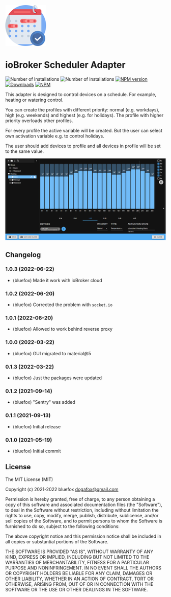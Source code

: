 ![Logo](admin/scheduler.png)
# ioBroker Scheduler Adapter

![Number of Installations](http://iobroker.live/badges/scheduler-installed.svg) ![Number of Installations](http://iobroker.live/badges/scheduler-stable.svg) [![NPM version](http://img.shields.io/npm/v/iobroker.scheduler.svg)](https://www.npmjs.com/package/iobroker.scheduler)
[![Downloads](https://img.shields.io/npm/dm/iobroker.scheduler.svg)](https://www.npmjs.com/package/iobroker.scheduler)
[![NPM](https://nodei.co/npm/iobroker.scheduler.png?downloads=true)](https://nodei.co/npm/iobroker.scheduler/)

This adapter is designed to control devices on a schedule. For example, heating or watering control.

You can create the profiles with different priority: normal (e.g. workdays), high (e.g. weekends) and highest (e.g. for holidays).
The profile with higher priority overloads other profiles.

For every profile the active variable will be created. But the user can select own activation variable e.g. to control holidays. 

The user should add devices to profile and all devices in profile will be set to the same value.

![Screenshot](img/scheduler.png)

<!--
	Placeholder for the next version (at the beginning of the line):
	### **WORK IN PROGRESS**
-->

## Changelog
### 1.0.3 (2022-06-22)
* (bluefox) Made it work with ioBroker cloud

### 1.0.2 (2022-06-20)
* (bluefox) Corrected the problem with `socket.io`

### 1.0.1 (2022-06-20)
* (bluefox) Allowed to work behind reverse proxy

### 1.0.0 (2022-03-22)
* (bluefox) GUI migrated to material@5

### 0.1.3 (2022-03-22)
* (bluefox) Just the packages were updated

### 0.1.2 (2021-09-14)
* (bluefox) "Sentry" was added

### 0.1.1 (2021-09-13)
* (bluefox) Initial release

### 0.1.0 (2021-05-19)
* (bluefox) Initial commit

## License
The MIT License (MIT)

Copyright (c) 2021-2022 bluefox <dogafox@gmail.com>

Permission is hereby granted, free of charge, to any person obtaining a copy
of this software and associated documentation files (the "Software"), to deal
in the Software without restriction, including without limitation the rights
to use, copy, modify, merge, publish, distribute, sublicense, and/or sell
copies of the Software, and to permit persons to whom the Software is
furnished to do so, subject to the following conditions:

The above copyright notice and this permission notice shall be included in all
copies or substantial portions of the Software.

THE SOFTWARE IS PROVIDED "AS IS", WITHOUT WARRANTY OF ANY KIND, EXPRESS OR
IMPLIED, INCLUDING BUT NOT LIMITED TO THE WARRANTIES OF MERCHANTABILITY,
FITNESS FOR A PARTICULAR PURPOSE AND NONINFRINGEMENT. IN NO EVENT SHALL THE
AUTHORS OR COPYRIGHT HOLDERS BE LIABLE FOR ANY CLAIM, DAMAGES OR OTHER
LIABILITY, WHETHER IN AN ACTION OF CONTRACT, TORT OR OTHERWISE, ARISING FROM,
OUT OF OR IN CONNECTION WITH THE SOFTWARE OR THE USE OR OTHER DEALINGS IN THE
SOFTWARE.
